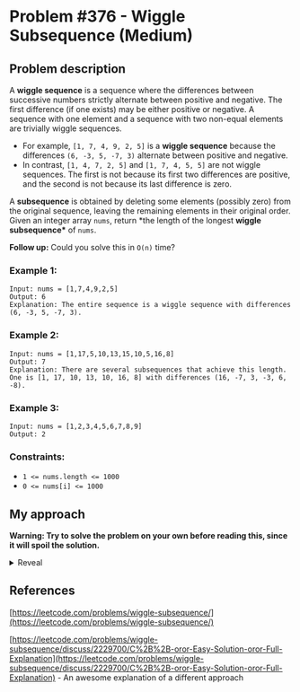 # Problem #376 - Wiggle Subsequence (Medium)

## Problem description

A **wiggle sequence** is a sequence where the differences between successive numbers strictly alternate between positive and negative. The first difference (if one exists) may be either positive or negative. A sequence with one element and a sequence with two non-equal elements are trivially wiggle sequences.

-   For example, `[1, 7, 4, 9, 2, 5]` is a **wiggle sequence** because the differences `(6, -3, 5, -7, 3)` alternate between positive and negative.
-   In contrast, `[1, 4, 7, 2, 5]` and `[1, 7, 4, 5, 5]` are not wiggle sequences. The first is not because its first two differences are positive, and the second is not because its last difference is zero.

A **subsequence** is obtained by deleting some elements (possibly zero) from the original sequence, leaving the remaining elements in their original order.
Given an integer array `nums`, return \*the length of the longest **wiggle subsequence\*** of `nums`.

**Follow up:** Could you solve this in `O(n)` time?

### Example 1:

```
Input: nums = [1,7,4,9,2,5]
Output: 6
Explanation: The entire sequence is a wiggle sequence with differences (6, -3, 5, -7, 3).
```

### Example 2:

```
Input: nums = [1,17,5,10,13,15,10,5,16,8]
Output: 7
Explanation: There are several subsequences that achieve this length.
One is [1, 17, 10, 13, 10, 16, 8] with differences (16, -7, 3, -3, 6, -8).
```

### Example 3:

```
Input: nums = [1,2,3,4,5,6,7,8,9]
Output: 2
```

### Constraints:

-   `1 <= nums.length <= 1000`
-   `0 <= nums[i] <= 1000`

## My approach

**Warning: Try to solve the problem on your own before reading this, since it will spoil the solution.**

<details>
  <summary>Reveal</summary>
  The problem wants you to find a sequence of numbers where the numbers are peaks and valleys, which you can achieve by ignoring numbers that are not peaks or valleys.
  My implementation keeps track of the current "direction" of the numbers, 1 for ascending and -1 for descending.
  Then given two numbers, if their direction is opposite from the current one, you know the direction changed, so you found a peak/valley.
  That also means you found a value that will be in the final subsequence, so you can add 1 to the current maximum length.
  <p>
    
  | Time complexity | Space complexity | Primary implementation language |                        Runtime                       |                     Memory Usage                    |
  | :-------------: | :--------------: | :------------------------------:| :--------------------------------------------------: | :-------------------------------------------------: |
  |       O(N)      |       O(1)       |              Rust               | 0 ms, faster than 100.00% of Rust online submissions | 2.2 MB, less than 23.08% of Rust online submissions |
</details>

## References

[https://leetcode.com/problems/wiggle-subsequence/](https://leetcode.com/problems/wiggle-subsequence/)

[https://leetcode.com/problems/wiggle-subsequence/discuss/2229700/C%2B%2B-oror-Easy-Solution-oror-Full-Explanation](https://leetcode.com/problems/wiggle-subsequence/discuss/2229700/C%2B%2B-oror-Easy-Solution-oror-Full-Explanation) - An awesome explanation of a different approach
